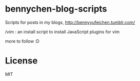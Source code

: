 bennychen-blog-scripts
======================

Scripts for posts in my blogs, http://bennyyufeichen.tumblr.com/

/vim : an install script to install JavaScript plugins for vim

more to follow :D

# License
MIT
